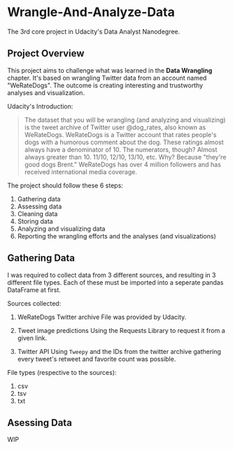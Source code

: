 # Wrangle-And-Analyze-Data
The 3rd core project in Udacity's Data Analyst Nanodegree.

## Project Overview

This project aims to challenge what was learned in the **Data Wrangling** chapter. It's based on wrangling Twitter data from an account named "WeRateDogs". The outcome is creating interesting and trustworthy analyses and visualization. 

Udacity's Introduction:

> The dataset that you will be wrangling (and analyzing and visualizing) is the tweet archive of Twitter user @dog_rates, also known as WeRateDogs. WeRateDogs is a Twitter account that rates people's dogs with a humorous comment about the dog. These ratings almost always have a denominator of 10. The numerators, though? Almost always greater than 10. 11/10, 12/10, 13/10, etc. Why? Because "they're good dogs Brent." WeRateDogs has over 4 million followers and has received international media coverage.


The project should follow these 6 steps:
1. Gathering data
2. Assessing data
3. Cleaning data
4. Storing data
5. Analyzing and visualizing data
6. Reporting the wrangling efforts and the analyses (and visualizations)

## Gathering Data
I was required to collect data from 3 different sources, and resulting in 3 different file types. Each of these must be imported into a seperate pandas DataFrame at first.

Sources collected:
1. WeRateDogs Twitter archive
  File was provided by Udacity.
  
2. Tweet image predictions
  Using the Requests Library to request it from a given link.

3. Twitter API
  Using `Tweepy` and the IDs from the twitter archive gathering every tweet's retweet and favorite count was possible.
  
File types (respective to the sources):
1. csv
2. tsv
3. txt


## Asessing Data

WIP
